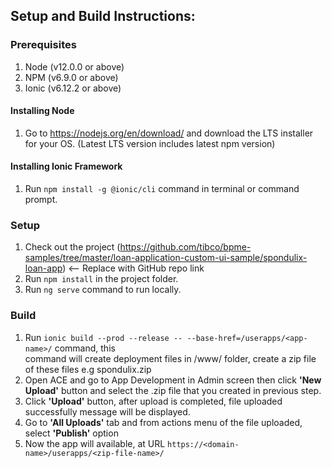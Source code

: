 ## Setup and Build Instructions:  
  
### Prerequisites  
 1. Node (v12.0.0 or above)  
 2. NPM (v6.9.0 or above)
 3. Ionic (v6.12.2 or above)

#### Installing Node
1. Go to https://nodejs.org/en/download/ and download the LTS installer for your OS. (Latest LTS version includes latest npm version)
#### Installing Ionic Framework
1. Run `npm install -g @ionic/cli` command in terminal or command prompt.
  
### Setup  
1. Check out the project (https://github.com/tibco/bpme-samples/tree/master/loan-application-custom-ui-sample/spondulix-loan-app) <-- Replace with GitHub repo link  
2. Run `npm install` in the project folder.
3. Run `ng serve` command to run locally.  
  
### Build    
1. Run `ionic build --prod --release -- --base-href=/userapps/<app-name>/` command, this  
   command will create deployment files in /www/ folder, create a zip file of these files e.g spondulix.zip  
2. Open ACE and go to App Development in Admin screen then click **'New Upload'** button and select the .zip file that you created in previous step.  
3. Click **'Upload'** button, after upload is completed, file uploaded successfully message will be displayed.  
4. Go to **'All Uploads'** tab and from actions menu of the file uploaded, select **'Publish'** option  
5. Now the app will available, at URL `https://<domain-name>/userapps/<zip-file-name>/`

